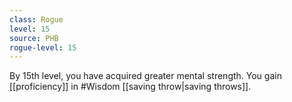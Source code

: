 ```yaml
---
class: Rogue
level: 15
source: PHB
rogue-level: 15
---
```


By 15th level, you have acquired greater mental strength. You gain [[proficiency]] in #Wisdom [[saving throw|saving throws]].
